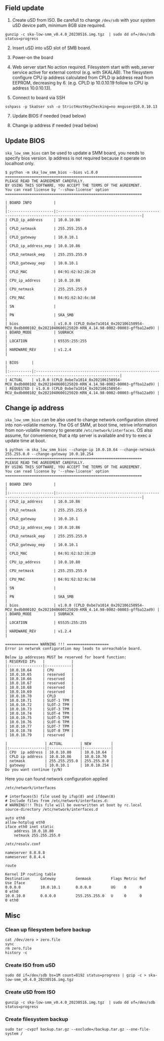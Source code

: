 ## Field update

1. Create uSD from ISO. Be carefull to change `/dev/sdb` with your system uSD device path, minimum 8GB size required.
```
gunzip -c ska-low-smm_v0.4.0_20230516.img.tgz  | sudo dd of=/dev/sdb status=progress
```

2. Insert uSD into uSD slot of SMB board.

4. Power-on the board

5. Web server start
No action required. Filesystem start with web_server service active for external control (e.g. with SKALAB).
The filesystem configure CPU ip address calculated from CPLD ip address read from EEPROM, decreasing by 6. (e.g. CPLD ip 10.0.10.19 follow to CPU ip address 10.0.10.13).

6. Connect to board via SSH
```
sshpass -p SkaUser ssh -o StrictHostKeyChecking=no mnguser@10.0.10.13
```
7. Update BIOS if needed (read below)

8. Change ip address if needed (read below)

## Update BIOS
`ska_low_smm_bios` can be used to update a SMM board, you needs to specify bios version. Ip address is not required because it operate on localhost only.

```
$ python -m ska_low_smm_bios --bios v1.0.0
==============================================================
PLEASE READ THE AGREEMENT CAREFULLY.
BY USING THIS SOFTWARE, YOU ACCEPT THE TERMS OF THE AGREEMENT.
You can read license by '--show-license' option
==============================================================

| BOARD INFO          |                                                                                                             |
|:--------------------|:------------------------------------------------------------------------------------------------------------|
| CPLD_ip_address     | 10.0.10.86                                                                                                  |
| CPLD_netmask        | 255.255.255.0                                                                                               |
| CPLD_gateway        | 10.0.10.1                                                                                                   |
| CPLD_ip_address_eep | 10.0.10.86                                                                                                  |
| CPLD_netmask_eep    | 255.255.255.0                                                                                               |
| CPLD_gateway_eep    | 10.0.10.1                                                                                                   |
| CPLD_MAC            | 04:91:62:b2:28:20                                                                                           |
| CPU_ip_address      | 10.0.10.80                                                                                                  |
| CPU_netmask         | 255.255.255.0                                                                                               |
| CPU_MAC             | 04:91:62:b2:6c:b8                                                                                           |
| SN                  |                                                                                                             |
| PN                  | SKA_SMB                                                                                                     |
| bios                | v1.0.0 (CPLD_0xbe7a1014_0x202106150954-MCU_0xdb000102_0x2021040600125020-KRN_4.14.98-0002-00003-gffba12ad9) |
| BOARD_MODE          | SUBRACK                                                                                                     |
| LOCATION            | 65535:255:255                                                                                               |
| HARDWARE_REV        | v1.2.4                                                                                                      |

| BIOS      |                                                                                                             |
|:----------|:------------------------------------------------------------------------------------------------------------|
| ACTUAL    | v1.0.0 (CPLD_0xbe7a1014_0x202106150954-MCU_0xdb000102_0x2021040600125020-KRN_4.14.98-0002-00003-gffba12ad9) |
| REQUESTED | v1.0.0 (CPLD_0xbe7a1014_0x202106150954-MCU_0xdb000102_0x2021040600125020-KRN_4.14.98-0002-00003-gffba12ad9) |
```

## Change ip address
`ska_low_smm_bios` can be also used to change network configuration stored into non-volatile memory.
The OS of SMM, at boot time, retrive information from non-volatile memory to generate `/etc/network/interfaces`. OS also assume, for convenience, that a ntp server is available and try to exec a update time at boot.

```
$ python -m ska_low_smm_bios --change-ip 10.0.10.64 --change-netmask 255.255.0.0 --change-gateway 10.0.10.254
==============================================================
PLEASE READ THE AGREEMENT CAREFULLY.
BY USING THIS SOFTWARE, YOU ACCEPT THE TERMS OF THE AGREEMENT.
You can read license by '--show-license' option
==============================================================

| BOARD INFO          |                                                                                                             |
|:--------------------|:------------------------------------------------------------------------------------------------------------|
| CPLD_ip_address     | 10.0.10.86                                                                                                  |
| CPLD_netmask        | 255.255.255.0                                                                                               |
| CPLD_gateway        | 10.0.10.1                                                                                                   |
| CPLD_ip_address_eep | 10.0.10.86                                                                                                  |
| CPLD_netmask_eep    | 255.255.255.0                                                                                               |
| CPLD_gateway_eep    | 10.0.10.1                                                                                                   |
| CPLD_MAC            | 04:91:62:b2:28:20                                                                                           |
| CPU_ip_address      | 10.0.10.80                                                                                                  |
| CPU_netmask         | 255.255.255.0                                                                                               |
| CPU_MAC             | 04:91:62:b2:6c:b8                                                                                           |
| SN                  |                                                                                                             |
| PN                  | SKA_SMB                                                                                                     |
| bios                | v1.0.0 (CPLD_0xbe7a1014_0x202106150954-MCU_0xdb000102_0x2021040600125020-KRN_4.14.98-0002-00003-gffba12ad9) |
| BOARD_MODE          | SUBRACK                                                                                                     |
| LOCATION            | 65535:255:255                                                                                               |
| HARDWARE_REV        | v1.2.4                                                                                                      |

=============== WARNING !!! ===================
Error in netwrok configuration may leads to unreachable board.

Below ip addresses MUST be reserved for board function:
| RESERVED IPs   |            |
|:---------------|:-----------|
| 10.0.10.64     | CPU        |
| 10.0.10.65     | reserved   |
| 10.0.10.66     | reserved   |
| 10.0.10.67     | reserved   |
| 10.0.10.68     | reserved   |
| 10.0.10.69     | reserved   |
| 10.0.10.70     | CPLD       |
| 10.0.10.71     | SLOT-1 TPM |
| 10.0.10.72     | SLOT-2 TPM |
| 10.0.10.73     | SLOT-3 TPM |
| 10.0.10.74     | SLOT-4 TPM |
| 10.0.10.75     | SLOT-5 TPM |
| 10.0.10.76     | SLOT-6 TPM |
| 10.0.10.77     | SLOT-7 TPM |
| 10.0.10.78     | SLOT-8 TPM |
| 10.0.10.79     | reserved   |

|                 | ACTUAL        | NEW         |
|:----------------|:--------------|:------------|
| CPU  ip address | 10.0.10.80    | 10.0.10.64  |
| CPLD ip address | 10.0.10.86    | 10.0.10.70  |
| netmask         | 255.255.255.0 | 255.255.0.0 |
| gateway         | 10.0.10.1     | 10.0.10.254 |
Do you want continue (y/N)

```

Here you can found network configuration applied

`/etc/network/interfaces`
```
# interfaces(5) file used by ifup(8) and ifdown(8)
# Include files from /etc/network/interfaces.d:
# WARNING!!! This file will be overwritten at boot by rc.local
source-directory /etc/network/interfaces.d

auto eth0
allow-hotplug eth0
iface eth0 inet static
	address 10.0.10.80
	netmask 255.255.255.0

```

`/etc/resolv.conf`
```
nameserver 8.8.8.8
nameserver 8.8.4.4
```

`route`
```
Kernel IP routing table
Destination     Gateway         Genmask         Flags Metric Ref    Use Iface
0.0.0.0         10.0.10.1       0.0.0.0         UG    0      0        0 eth0
10.0.10.0       0.0.0.0         255.255.255.0   U     0      0        0 eth0
```

## Misc

### Clean up filesystem before backup
 ```
 cat /dev/zero > zero.file
 sync
 rm zero.file
 history -c 
 ```

### Create ISO from uSD

```
sudo dd if=/dev/sdb bs=1M count=8192 status=progress | gzip -c > ska-low-smm_v0.4.0_20230516.img.tgz
```

### Create uSD from ISO

```
gunzip -c ska-low-smm_v0.4.0_20230516.img.tgz  | sudo dd of=/dev/sdb status=progress
```

### Create filesystem backup

```
sudo tar -cvpzf backup.tar.gz --exclude=/backup.tar.gz --one-file-system /
```

